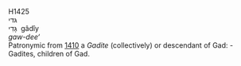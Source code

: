 <body>
  <p>H1425<br>  גּדי  <br> גָּדִי  ‎  gâdı̂y  <br><i>gaw-dee‘ </i><br>Patronymic from <a href="h1410.htm">1410</a>  a <i>Gadite</i> (collectively) or descendant of Gad: - Gadites, children of Gad.<br></p>
 </body>